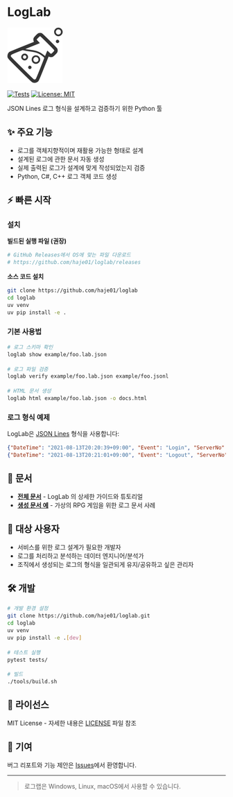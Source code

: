 # LogLab

<img src="docs/_static/loglab.png" width="128" height="128" />

[![Tests](https://github.com/haje01/loglab/actions/workflows/test.yml/badge.svg)](https://github.com/haje01/loglab/actions/workflows/test.yml)
[![License: MIT](https://img.shields.io/badge/License-MIT-yellow.svg)](https://opensource.org/licenses/MIT)

JSON Lines 로그 형식을 설계하고 검증하기 위한 Python 툴

## ✨ 주요 기능

- 로그를 객체지향적이며 재활용 가능한 형태로 설계
- 설계된 로그에 관한 문서 자동 생성
- 실제 출력된 로그가 설계에 맞게 작성되었는지 검증
- Python, C#, C++ 로그 객체 코드 생성

## ⚡ 빠른 시작

### 설치

**빌드된 실행 파일 (권장)**
```bash
# GitHub Releases에서 OS에 맞는 파일 다운로드
# https://github.com/haje01/loglab/releases
```

**소스 코드 설치**
```bash
git clone https://github.com/haje01/loglab
cd loglab
uv venv
uv pip install -e .
```

### 기본 사용법

```bash
# 로그 스키마 확인
loglab show example/foo.lab.json

# 로그 파일 검증
loglab verify example/foo.lab.json example/foo.jsonl

# HTML 문서 생성
loglab html example/foo.lab.json -o docs.html
```

### 로그 형식 예제

LogLab은 [JSON Lines](https://jsonlines.org/) 형식을 사용합니다:

```json
{"DateTime": "2021-08-13T20:20:39+09:00", "Event": "Login", "ServerNo": 1, "AcntId": 1000}
{"DateTime": "2021-08-13T20:21:01+09:00", "Event": "Logout", "ServerNo": 1, "AcntId": 1000}
```

## 📖 문서

- **[전체 문서](https://loglab.readthedocs.io/)** - LogLab 의 상세한 가이드와 튜토리얼
- **[생성 문서 예](https://htmlpreview.github.io/?https://raw.githubusercontent.com/haje01/loglab/master/example/rpg.html)** - 가상의 RPG 게임을 위한 로그 문서 사례

## 🎯 대상 사용자

- 서비스를 위한 로그 설계가 필요한 개발자
- 로그를 처리하고 분석하는 데이터 엔지니어/분석가
- 조직에서 생성되는 로그의 형식을 일관되게 유지/공유하고 싶은 관리자

## 🛠 개발

```bash
# 개발 환경 설정
git clone https://github.com/haje01/loglab.git
cd loglab
uv venv
uv pip install -e .[dev]

# 테스트 실행
pytest tests/

# 빌드
./tools/build.sh
```

## 📄 라이선스

MIT License - 자세한 내용은 [LICENSE](LICENSE) 파일 참조

## 🤝 기여

버그 리포트와 기능 제안은 [Issues](https://github.com/haje01/loglab/issues)에서 환영합니다.

---

> 로그랩은 Windows, Linux, macOS에서 사용할 수 있습니다.
